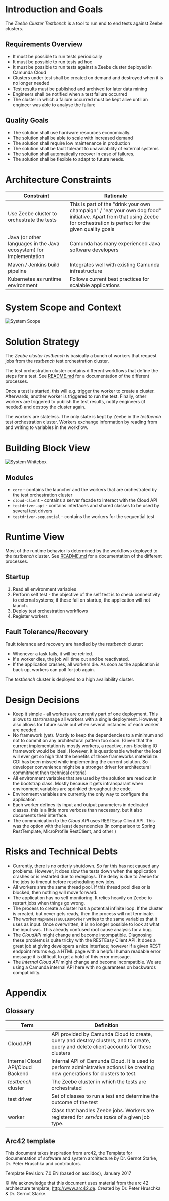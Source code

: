 Introduction and Goals
======================
The _Zeebe Cluster Testbench_ is a tool to run end to end tests against Zeebe clusters. 

Requirements Overview
---------------------
* It must be possible to run tests periodically
* It must be possible to run tests ad hoc
* It must be possible to run tests against a Zeebe cluster deployed in Camunda Cloud
* Clusters under test shall be created on demand and destroyed when it is no longer needed
* Test results must be published and archived for later data mining
* Engineers shall be notified when a test failure occurred
* The cluster in which a failure occurred must be kept alive until an engineer was able to analyse the failure

Quality Goals
-------------
* The solution shall use hardware resources economically.
* The solution shall be able to scale with increased demand
* The solution shall require low maintenance in production
* The solution shall be fault tolerant to unavailability of external systems
* The solution shall automatically recover in case of failures. 
* The solution shall be flexible to adapt to future needs.

Architecture Constraints
========================

| Constraint | Rationale |
| --- | --- |
| Use Zeebe cluster to orchestrate the tests | This is part of the "drink your own champaign" / "eat your own dog food" initiative. Apart from that using Zeebe for orchestration is perfect for the given quality goals | 
| Java (or other languages in the Java ecosystem) for implementation | Camunda has many experienced Java software developers |
| Maven / Jenkins build pipeline | Integrates well with existing Camunda infrastructure |
| Kubernetes as runtime environment | Follows current best practices for scalable applications |

System Scope and Context
========================

![System Scope](assets/system-context.svg "System context")

Solution Strategy
=================

The _Zeebe cluster testbench_ is basically a bunch of workers that request jobs from the _testbench_ test orchestration cluster.

The test orchestration cluster contains different workflows that define the steps for a test. See [README.md](../README.md) for a documentation of the different processes. 

Once a test is started, this will e.g. trigger the worker to create a cluster. Afterwards, another worker is triggered to run the test. Finally, other workers are triggered to publish the test results, notify engineers (if needed) and destroy the cluster again. 

The workers are stateless. The only state is kept by Zeebe in the _testbench_ test orchestration cluster. Workers exchange information by reading from and writing to variables in the workflow.

Building Block View
===================
![System Whitebox](assets/system-whitebox.svg "System Whitebox")


Modules
-------
* `core` - contains the launcher and the workers that are orchestrated by the test orchestration cluster
* `cloud-client` - contains a server facade to interact with the Cloud API
* `testdriver-api` - contains interfaces and shared classes to be used by several test drivers
* `testdriver-sequential` - contains the workers for the sequential test 

Runtime View
============
Most of the runtime behavior is determined by the workflows deployed to the _testbench_ cluster. See [README.md](../README.md) for a documentation of the different processes. 

Startup
-------
1. Read all environment variables
1. Perform self test - the objective of the self test is to check connectivity to external systems; if these fail on startup, the application will not launch.
1. Deploy test orchestration workflows
1. Register workers 

Fault Tolerance/Recovery
------------------------
Fault tolerance and recovery are handled by the _testbench_ cluster:
 * Whenever a task fails, it will be retried. 
 * If a worker dies, the job will time out and be reactivated.
 * If the application crashes, all workers die. As soon as the application is back up, workers can poll for job again.
 
 The _testbench_ cluster is deployed to a high availability cluster. 

Design Decisions
================
* Keep it simple - all workers are currently part of one deployment. This allows to start/manage all workers with a single deployment. However, it also allows for future scale out when several instances of each worker are needed.
* No framework (yet). Mostly to keep the dependencies to a minimum and not to commit on any architectural pattern too soon. (Given that the current implementation is mostly workers, a reactive, non-blocking IO framework would be ideal. However, it is questionable whether the load will ever get so high that the benefits of those frameworks materialize. CDI has been missed while implementing the current solution. So developer convenience might be a stronger driver for architectural commitment then technical criteria) 
* All environment variables that are used by the solution are read out in the bootstrap class. Mostly because it gets intransparant when environment variables are sprinkled throughout the code.
* Environment variables are currently the only way to configure the application
* Each worker defines its input and output parameters in dedicated classes. this is a little more verbose than necessary, but it also documents their interface.
* The communication to the _Cloud API_ uses RESTEasy Client API. This was the option with the least dependencies (in comparison to Spring RestTemplate, MicroProfile RestClient, and other )  

Risks and Technical Debts 
=========================
* Currently, there is no orderly shutdown. So far this has not caused any problems. However, it does slow the tests down when the application crashes or is restarted due to redeploys. The delay is due to Zeebe for the jobs to timeout before rescheduling new jobs.
* All workers shre the same thread pool. If this thread pool dies or is blocked, then nothing will move forward.
* The application has no self monitoring. It relies heavily on Zeebe to restart jobs when things go wrong.
* The process to create a cluster has a potential infinite loop. If the cluster is created, but never gets ready, then the process will not terminate.
* The worker `MapNamesToUUIDsWorker` writes to the same variables that it uses as input. Once overwritten, it is no longer possible to look at what the input was. This already confused root cause analysis for a bug.
* The _CloudAPI_ might change and become incompatible. Diagnosing these problems is quite tricky with the RESTEasy Client API. It does a great job at giving developers a nice interface; however if a given REST endpoint returns e.g. a HTML page with a helpful human readable error message it is difficult to get a hold of this error message.
* The _Internal Cloud API_ might change and become incompatible. We are using a Camunda internal API here with no guarantees on backwards compatibility.

Appendix 
========

Glossary 
--------


| Term | Definition |
| --- | --- |
| Cloud API | API provided by Camunda Cloud to create, query and destroy clusters, and to create, query and delete client accounts for these clusters |
| Internal Cloud API/Cloud Backend | Internal API of Camunda Cloud. It is used to perform administrative actions like creating new generations for clusters to test. |
| _testbench_ cluster | The Zeebe cluster in which the tests are orchestrated |
| test driver | Set of classes to run a test and determine the outcome of the test |
| worker | Class that handles Zeebe jobs. Workers are registered for _service tasks_ of a given job type. | 


Arc42 template
--------------

This document takes inspiration from arc42, the Template for documentation of software and system
architecture by Dr. Gernot Starke, Dr. Peter Hruschka and contributors.

Template Revision: 7.0 EN (based on asciidoc), January 2017

© We acknowledge that this document uses material from the arc 42
architecture template, <http://www.arc42.de>. Created by Dr. Peter
Hruschka & Dr. Gernot Starke.